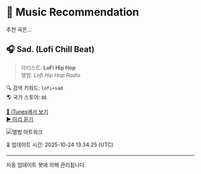 
# 🎵 Music Recommendation

추천 곡은...

## 🎧 Sad. (Lofi Chill Beat)  
> 아티스트: **LoFi Hip Hop**  
> 앨범: _Lofi Hip Hop Radio_  

🔍 검색 키워드: `lofi+sad`  
🌎 국가 스토어: `DE`

[🔗 iTunes에서 보기](https://music.apple.com/de/album/sad-lofi-chill-beat/1532440751?i=1532443042&uo=4)  
[▶️ 미리 듣기](https://audio-ssl.itunes.apple.com/itunes-assets/AudioPreview125/v4/db/85/26/db8526f5-8372-ae4f-237c-12872c1bea88/mzaf_5348263609548705438.plus.aac.p.m4a)

![앨범 아트워크](https://is1-ssl.mzstatic.com/image/thumb/Music124/v4/cb/1a/67/cb1a6796-87b4-669e-dabc-b242e9a5e266/13232.jpg/100x100bb.jpg)

⏳ 업데이트 시간: 2025-10-24 13:34:25 (UTC)

---
자동 업데이트 봇에 의해 관리됩니다.
